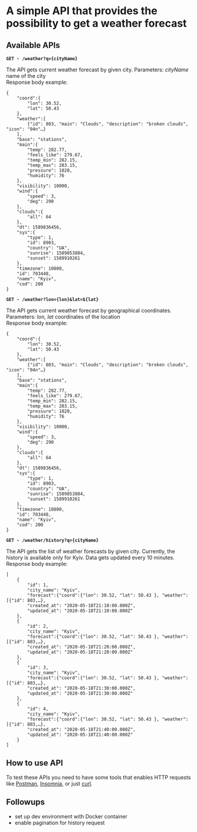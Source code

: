 # A simple API that provides the possibility to get a weather forecast  
## Available APIs  
**`GET - /weather?q={cityName}`**

The API gets current weather forecast by given city.
Parameters:
*cityName* name of the city
<br>
Response body example:
```
{
    "coord":{
        "lon": 30.52,
        "lat": 50.43
    },
    "weather":[
        {"id": 803, "main": "Clouds", "description": "broken clouds", "icon": "04n"…}
    ],
    "base": "stations",
    "main":{
        "temp": 282.77,
        "feels_like": 279.67,
        "temp_min": 282.15,
        "temp_max": 283.15,
        "pressure": 1020,
        "humidity": 76
    },
    "visibility": 10000,
    "wind":{
        "speed": 3,
        "deg": 290
    },
    "clouds":{
        "all": 64
    },
    "dt": 1589836456,
    "sys":{
        "type": 1,
        "id": 8903,
        "country": "UA",
        "sunrise": 1589853884,
        "sunset": 1589910261
    },
    "timezone": 10800,
    "id": 703448,
    "name": "Kyiv",
    "cod": 200
}
```

**`GET - /weather?lon={lon}&lat=${lat}`**  
  
The API gets current weather forecast by geographical coordinates.
Parameters:
*lon, lat* coordinates of the location
<br>
Response body example:
```
{
    "coord":{
        "lon": 30.52,
        "lat": 50.43
    },
    "weather":[
        {"id": 803, "main": "Clouds", "description": "broken clouds", "icon": "04n"…}
    ],
    "base": "stations",
    "main":{
        "temp": 282.77,
        "feels_like": 279.67,
        "temp_min": 282.15,
        "temp_max": 283.15,
        "pressure": 1020,
        "humidity": 76
    },
    "visibility": 10000,
    "wind":{
        "speed": 3,
        "deg": 290
    },
    "clouds":{
        "all": 64
    },
    "dt": 1589836456,
    "sys":{
        "type": 1,
        "id": 8903,
        "country": "UA",
        "sunrise": 1589853884,
        "sunset": 1589910261
    },
    "timezone": 10800,
    "id": 703448,
    "name": "Kyiv",
    "cod": 200
}
```

**`GET - /weather/history?q={cityName}`**

The API gets the list of weather forecasts by given city.
Currently, the history is available only for Kyiv. Data gets updated every 10 minutes.
<br>
Response body example:
```
[
    {
        "id": 1,
        "city_name": "Kyiv",
        "forecast":{"coord":{"lon": 30.52, "lat": 50.43 }, "weather":[{"id": 803,…},
        "created_at": "2020-05-18T21:10:00.000Z",
        "updated_at": "2020-05-18T21:10:00.000Z"
    },
    {
        "id": 2,
        "city_name": "Kyiv",
        "forecast":{"coord":{"lon": 30.52, "lat": 50.43 }, "weather":[{"id": 803,…},
        "created_at": "2020-05-18T21:20:00.000Z",
        "updated_at": "2020-05-18T21:20:00.000Z"
    },
    {
        "id": 3,
        "city_name": "Kyiv",
        "forecast":{"coord":{"lon": 30.52, "lat": 50.43 }, "weather":[{"id": 803,…},
        "created_at": "2020-05-18T21:30:00.000Z",
        "updated_at": "2020-05-18T21:30:00.000Z"
    },
    {
        "id": 4,
        "city_name": "Kyiv",
        "forecast":{"coord":{"lon": 30.52, "lat": 50.43 }, "weather":[{"id": 803,…},
        "created_at": "2020-05-18T21:40:00.000Z",
        "updated_at": "2020-05-18T21:40:00.000Z"
    }
]
```

## How to use API
To test these APIs you need to have some tools that enables HTTP requests 
like [Postman](https://www.getpostman.com/), [Insomnia](https://insomnia.rest/), or just [curl](https://curl.haxx.se/).

## Followups
* set up dev environment with Docker container
* enable pagination for history request
